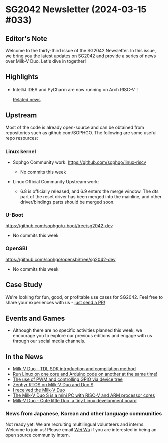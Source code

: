 # SG2042 Newsletter (2024-03-15 #033)

## Editor's Note

Welcome to the thirty-third issue of the SG2042 Newsletter. In this issue, we bring you the latest updates on SG2042 and provide a series of news over Milk-V Duo. Let's dive in together!

## Highlights

+ IntelliJ IDEA and PyCharm are now running on Arch RISC-V！

  [Related news](https://twitter.com/felixonmars/status/1767524026245935230)

## Upstream

Most of the code is already open-source and can be obtained from repositories such as github.com/SOPHGO. The following are some useful repo resources:

### Linux kernel

+ Sophgo Community work: https://github.com/sophgo/linux-riscv

  + No commits this week

+ Linux Official Community Upstream work:

  + 6.8 is officially released, and 6.9 enters the merge window. The dts part of the reset driver has been merged into the mainline, and other driver/bindings parts should be merged soon.

### U-Boot

https://github.com/sophgo/u-boot/tree/sg2042-dev

+ No commits this week

### OpenSBI

https://github.com/sophgo/opensbi/tree/sg2042-dev

+ No commits this week

## Case Study

We're looking for fun, good, or profitable use cases for SG2042. Feel free to share your experiences with us - [just send a PR!](https://github.com/sophgocommunity/SG2042-Newsletter/pulls)

## Events and Games

+ Although there are no specific activities planned this week, we encourage you to explore our previous editions and engage with us through our social media channels.

## In the News

+ [Milk-V Duo - TDL SDK introduction and compilation method][news-1]
+ [Run Linux on one core and Arduino code on another at the same time!][news-2]
+ [The use of PWM and controlling GPIO via device tree][news-3]
+ [Zephyr RTOS on Milk-V Duo and Duo  S][news-4]
+ [I received the Milk-V Duo][news-5]
+ [The Milk-V Duo S is a mini PC with RISC-V and ARM processor cores][news-6]
+ [Milk-V Duo - Cute little Duo, a tiny Linux development board][news-7]

[news-1]:https://www.bilibili.com/video/BV1J2421K7xz
[news-2]:https://www.youtube.com/watch?v=QOdZkn0MmYk&t=136s
[news-3]:https://community.milkv.io/t/pwm-gpio/1517
[news-4]:https://community.milkv.io/t/zephyr-duo-duo-s-zephyr-rtos/1513
[news-5]:https://twitter.com/ebijun/status/1766661755399508011
[news-6]:https://maytinhnhung.net/milk-v-duo-s-la-mot-chiec-mini-computer-chi-11-usd-voi-loi-xu-ly-risc-v-va-arm.html
[news-7]:https://twitter.com/devemin/status/1767026648510349491

### News from Japanese, Korean and other language communities

Not ready yet. We are recruiting multilingual volunteers and interns. Welcome to join us! Please email [Wei Wu](mailto:wuwei2016@iscas.ac.cn) if you are interested in being an open source community intern.
